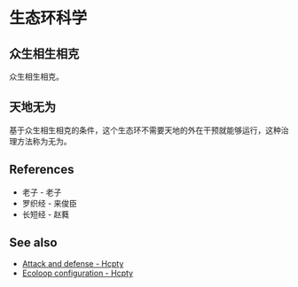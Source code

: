 # 生态环科学

## 众生相生相克

众生相生相克。

## 天地无为

基于众生相生相克的条件，这个生态环不需要天地的外在干预就能够运行，这种治理方法称为无为。

## References

- 老子 - 老子
- 罗织经 - 来俊臣
- 长短经 - 赵蕤

## See also

- [Attack and defense - Hcpty](https://github.com/Hcpty/attack-and-defense)
- [Ecoloop configuration - Hcpty](https://github.com/Hcpty/ecoloop-configuration)
